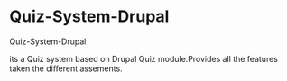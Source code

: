 Quiz-System-Drupal
==================

Quiz-System-Drupal

its a Quiz system based on Drupal Quiz module.Provides all the features taken the different assements.

